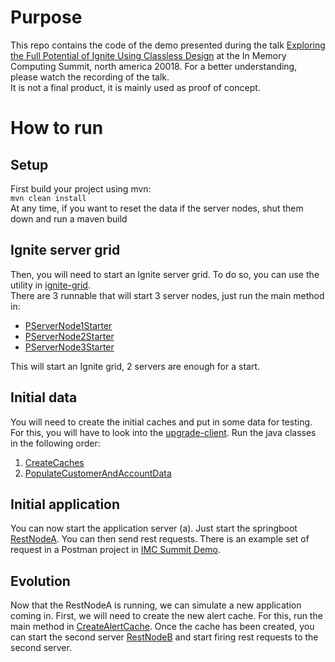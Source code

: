 # Purpose
This repo contains the code of the demo presented during the talk [Exploring the Full Potential of Ignite Using Classless Design](https://www.imcsummit.org/2018/us/session/exploring-full-potential-ignite-using-classless-design)
at the In Memory Computing Summit, north america 20018. For a better understanding, please watch the recording of the talk.  
It is not a final product, it is mainly used as proof of concept.
# How to run
## Setup
First build your project using mvn:  
``` mvn clean install ```  
At any time, if you want to reset the data if the server nodes, shut them down and run a maven build

## Ignite server grid
Then, you will need to start an Ignite server grid. To do so, you can use the utility in [ignite-grid](ignite-grid).  
There are 3 runnable that will start 3 server nodes, just run the main method in:  
- [PServerNode1Starter](ignite-grid/src/main/java/com/ing/imc/grid/PServerNode1Starter.java)
- [PServerNode2Starter](ignite-grid/src/main/java/com/ing/imc/grid/PServerNode2Starter.java)
- [PServerNode3Starter](ignite-grid/src/main/java/com/ing/imc/grid/PServerNode3Starter.java)

This will start an Ignite grid, 2 servers are enough for a start.

## Initial data
You will need to create the initial caches and put in some data for testing. For this, you will have to look
into the [upgrade-client](upgrade-client). Run the java classes in the following order:
1) [CreateCaches](upgrade-client/src/main/java/com/ing/learn/imc/client/a_initial/CreateCaches.java)
2) [PopulateCustomerAndAccountData](upgrade-client/src/main/java/com/ing/learn/imc/client/a_initial/PopulateCustomerAndAccountData.java)

## Initial application
You can now start the application server (a). Just start the springboot [RestNodeA](rest-server-a/src/main/java/com/ing/imc/RestNodeA.java). 
You can then send rest requests. There is an example set of request in a Postman project in [IMC Summit Demo](IMC%20Summit%20Demo.postman_collection.json).

## Evolution
Now that the RestNodeA is running, we can simulate a new application coming in. First, we will need to create the new alert cache.
For this, run the main method in [CreateAlertCache](upgrade-client/src/main/java/com/ing/learn/imc/client/b_limits/CreateAlertCache.java).
Once the cache has been created, you can start the second server [RestNodeB](rest-server-b/src/main/java/com/ing/imc/RestNodeB.java) 
and start firing rest requests to the second server.
 
